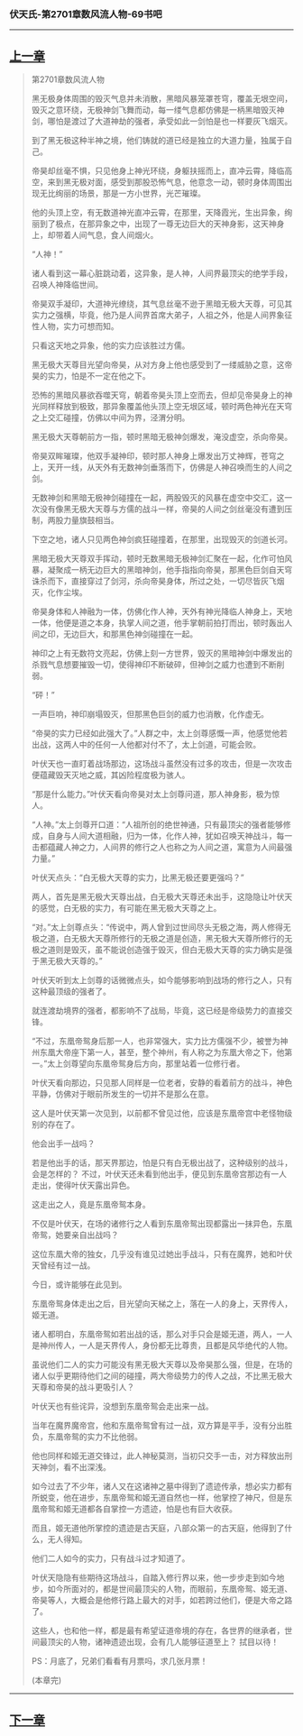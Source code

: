 ### 伏天氏-第2701章数风流人物-69书吧

--------
[上一章](./75c304f76f06ab9420afe64f8017209e.md)
--------


>
>
>
>第2701章数风流人物
>
>黑无极身体周围的毁灭气息并未消散，黑暗风暴笼罩苍穹，覆盖无垠空间，毁灭之意环绕，无极神剑飞舞而动，每一缕气息都仿佛是一柄黑暗毁灭神剑，哪怕是渡过了大道神劫的强者，承受如此一剑怕是也一样要灰飞烟灭。
>
>到了黑无极这种半神之境，他们铸就的道已经是独立的大道力量，独属于自己。
>
>帝昊却丝毫不惧，只见他身上神光环绕，身躯扶摇而上，直冲云霄，降临高空，来到黑无极对面，感受到那股恐怖气息，他意念一动，顿时身体周围出现无比绚丽的场景，那是一方小世界，光芒璀璨。
>
>他的头顶上空，有无数道神光直冲云霄，在那里，天降霞光，生出异象，绚丽到了极点，在那异象之中，出现了一尊无边巨大的天神身影，这天神身上，却带着人间气息，食人间烟火。
>
>“人神！”
>
>诸人看到这一幕心脏跳动着，这异象，是人神，人间界最顶尖的绝学手段，召唤人神降临世间。
>
>帝昊双手凝印，大道神光缭绕，其气息丝毫不逊于黑暗无极大天尊，可见其实力之强横，毕竟，他乃是人间界首席大弟子，人祖之外，他是人间界象征性人物，实力可想而知。
>
>只看这天地之异象，他的实力应该胜过方儒。
>
>黑无极大天尊目光望向帝昊，从对方身上他也感受到了一缕威胁之意，这帝昊的实力，怕是不一定在他之下。
>
>恐怖的黑暗风暴欲吞噬天穹，朝着帝昊头顶上空而去，但却见帝昊身上的神光同样释放到极致，那异象覆盖他头顶上空无垠区域，顿时两色神光在天穹之上交汇碰撞，仿佛以中间为界，泾渭分明。
>
>黑无极大天尊朝前方一指，顿时黑暗无极神剑爆发，淹没虚空，杀向帝昊。
>
>帝昊双眸璀璨，他双手凝神印，顿时那人神身上爆发出万丈神辉，苍穹之上，天开一线，从天外有无数神剑垂落而下，仿佛是人神召唤而生的人间之剑。
>
>无数神剑和黑暗无极神剑碰撞在一起，两股毁灭的风暴在虚空中交汇，这一次没有像黑无极大天尊与方儒的战斗一样，帝昊的人间之剑丝毫没有遭到压制，两股力量旗鼓相当。
>
>下空之地，诸人只见两色神剑疯狂碰撞着，在那里，出现毁灭的剑道长河。
>
>黑暗无极大天尊双手挥动，顿时无数黑暗无极神剑汇聚在一起，化作可怕风暴，凝聚成一柄无边巨大的黑暗神剑，他手指指向帝昊，那黑色巨剑自天穹诛杀而下，直接穿过了剑河，杀向帝昊身体，所过之处，一切尽皆灰飞烟灭，化作尘埃。
>
>帝昊身体和人神融为一体，仿佛化作人神，天外有神光降临人神身上，天地一体，他便是道之本身，执掌人间之道，他手掌朝前拍打而出，顿时轰出人间之印，无边巨大，和那黑色神剑碰撞在一起。
>
>神印之上有无数符文亮起，仿佛上刻一方世界，毁灭的黑暗神剑中爆发出的杀戮气息想要摧毁一切，使得神印不断破碎，但神剑之威力也遭到不断削弱。
>
>“砰！”
>
>一声巨响，神印崩塌毁灭，但那黑色巨剑的威力也消散，化作虚无。
>
>“帝昊的实力已经如此强大了。”人群之中，太上剑尊感慨一声，他感觉他若出战，这两人中的任何一人他都对付不了，太上剑道，可能会败。
>
>叶伏天也一直盯着战场那边，这场战斗虽然没有过多的攻击，但是一次攻击便蕴藏毁天灭地之威，其凶险程度极为骇人。
>
>“那是什么能力。”叶伏天看向帝昊对太上剑尊问道，那人神身影，极为惊人。
>
>“人神。”太上剑尊开口道：“人祖所创的绝世神通，只有最顶尖的强者能够修成，自身与人间大道相融，归为一体，化作人神，犹如召唤天神战斗，每一击都蕴藏人神之力，人间界的修行之人也称之为人间之道，寓意为人间最强力量。”
>
>叶伏天点头：“白无极大天尊的实力，比黑无极还要更强吗？”
>
>两人，首先是黑无极大天尊出战，白无极大天尊还未出手，这隐隐让叶伏天的感觉，白无极的实力，有可能在黑无极大天尊之上。
>
>“对。”太上剑尊点头：“传说中，两人曾到过世间尽头无极之海，两人修得无极之道，白无极大天尊所修行的无极之道是创造，黑无极大天尊所修行的无极之道则是毁灭，虽不能说创造强于毁灭，但白无极大天尊的实力确实是强于黑无极大天尊的。”
>
>叶伏天听到太上剑尊的话微微点头，如今能够影响到战场的修行之人，只有这种最顶级的强者了。
>
>就连渡劫境界的强者，都影响不了战局，毕竟，这已经是帝级势力的直接交锋。
>
>“不过，东凰帝鸳身后那一人，也非常强大，实力比方儒强不少，被誉为神州东凰大帝座下第一人，甚至，整个神州，有人称之为东凰大帝之下，他第一。”太上剑尊望向东凰帝鸳身后方向，那里站着一位修行者。
>
>叶伏天看向那边，只见那人同样是一位老者，安静的看着前方的战斗，神色平静，仿佛对于眼前所发生的一切并不是那么在意。
>
>这人是叶伏天第一次见到，以前都不曾见过他，应该是东凰帝宫中老怪物级别的存在了。
>
>他会出手一战吗？
>
>若是他出手的话，那天界那边，怕是只有白无极出战了，这种级别的战斗，会是怎样的？
>不过，叶伏天还未看到他出手，便见到东凰帝宫那边有一人走出，使得叶伏天露出异色。
>
>这走出之人，竟是东凰帝鸳本身。
>
>不仅是叶伏天，在场的诸修行之人看到东凰帝鸳出现都露出一抹异色，东凰帝鸳，她要亲自出战吗？
>
>这位东凰大帝的独女，几乎没有谁见过她出手战斗，只有在魔界，她和叶伏天曾经有过一战。
>
>今日，或许能够在此见到。
>
>东凰帝鸳身体走出之后，目光望向天梯之上，落在一人的身上，天界传人，姬无道。
>
>诸人都明白，东凰帝鸳如若出战的话，那么对手只会是姬无道，两人，一人是神州传人，一人是天界传人，身份都无比尊贵，且都是风华绝代的人物。
>
>虽说他们二人的实力可能没有黑无极大天尊以及帝昊那么强，但是，在场的诸人似乎更期待他们之间的碰撞，两大帝级势力的传人之战，不比黑无极大天尊和帝昊的战斗更吸引人？
>
>叶伏天也有些诧异，没想到东凰帝鸳会走出来一战。
>
>当年在魔界魔帝宫，他和东凰帝鸳曾有过一战，双方算是平手，没有分出胜负，东凰帝鸳的实力不比他弱。
>
>他也同样和姬无道交锋过，此人神秘莫测，当初只交手一击，对方释放出刑天神剑，看不出深浅。
>
>如今过去了不少年，诸人又在这诸神之墓中得到了遗迹传承，想必实力都有所蜕变，他在进步，东凰帝鸳和姬无道自然也一样，他掌控了神尺，但是东凰帝鸳和姬无道都各自掌控一方遗迹，怕是也有巨大收获。
>
>而且，姬无道他所掌控的遗迹是古天庭，八部众第一的古天庭，他得到了什么，无人得知。
>
>他们二人如今的实力，只有战斗过才知道了。
>
>叶伏天隐隐有些期待这场战斗，自踏入修行界以来，他一步步走到如今地步，如今所面对的，都是世间最顶尖的人物，而眼前，东凰帝鸳、姬无道、帝昊等人，大概会是他修行路上最大的对手，如若跨过他们，便是大帝之路了。
>
>这些人，也和他一样，都是最有希望证道帝境的存在，各世界的继承者，世间最顶尖的人物，诸神遗迹出现，会有几人能够征道至上？
>拭目以待！
>
>PS：月底了，兄弟们看看有月票吗，求几张月票！
>
>(本章完)
>
>

--------
[下一章](./c873c429cf9b346c6ed628aed0cecb6b.md)
--------
